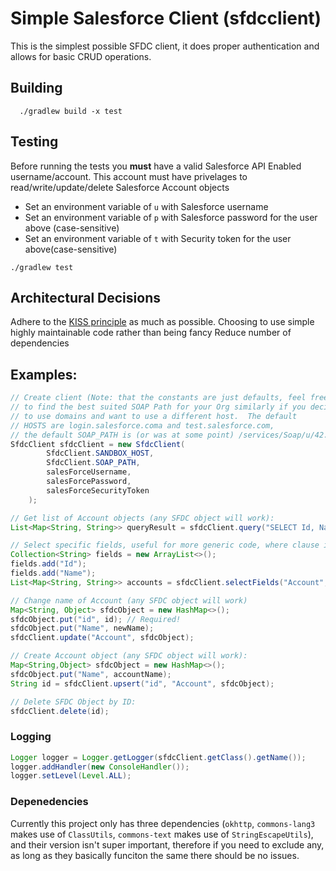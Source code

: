 # Simple Salesforce Client (sfdcclient)
This is the simplest possible SFDC client, it does proper authentication and allows for basic CRUD operations.

## Building
```
  ./gradlew build -x test
```

## Testing
Before running the tests you **must** have a valid Salesforce API Enabled username/account.
This account must have privelages to read/write/update/delete Salesforce Account objects

- Set an environment variable of `u` with Salesforce username
- Set an environment variable of `p` with Salesforce password for the user above (case-sensitive)
- Set an environment variable of `t` with Security token for the user above(case-sensitive)

```
./gradlew test
```

## Architectural Decisions
Adhere to the [KISS principle](https://en.wikipedia.org/wiki/KISS_principle) as much as possible.
Choosing to use simple highly maintainable code rather than being fancy
Reduce number of dependencies

## Examples:

```java
// Create client (Note: that the constants are just defaults, feel free
// to find the best suited SOAP Path for your Org similarly if you decide
// to use domains and want to use a different host.  The default
// HOSTS are login.salesforce.coma and test.salesforce.com,
// the default SOAP_PATH is (or was at some point) /services/Soap/u/42.0)
SfdcClient sfdcClient = new SfdcClient(
        SfdcClient.SANDBOX_HOST,
        SfdcClient.SOAP_PATH,
        salesForceUsername,
        salesForcePassword,
        salesForceSecurityToken
    );

// Get list of Account objects (any SFDC object will work):
List<Map<String, String>> queryResult = sfdcClient.query("SELECT Id, Name FROM Account");

// Select specific fields, useful for more generic code, where clause is required here. ID should be escaped!
Collection<String> fields = new ArrayList<>();
fields.add("Id");
fields.add("Name");
List<Map<String, String>> accounts = sfdcClient.selectFields("Account", fields, "Id = '" + id + "'");

// Change name of Account (any SFDC object will work)
Map<String, Object> sfdcObject = new HashMap<>();
sfdcObject.put("id", id); // Required!
sfdcObject.put("Name", newName);
sfdcClient.update("Account", sfdcObject);

// Create Account object (any SFDC object will work):
Map<String,Object> sfdcObject = new HashMap<>();
sfdcObject.put("Name", accountName);
String id = sfdcClient.upsert("id", "Account", sfdcObject);

// Delete SFDC Object by ID:
sfdcClient.delete(id);
```

### Logging

```java
Logger logger = Logger.getLogger(sfdcClient.getClass().getName());
logger.addHandler(new ConsoleHandler());
logger.setLevel(Level.ALL);
```

### Depenedencies
Currently this project only has three dependencies (`okhttp`, `commons-lang3`
makes use of `ClassUtils`, `commons-text` makes use of `StringEscapeUtils`),
and their version isn't super important, therefore if you need to exclude any,
as long as they basically funciton the same there should be no issues.
